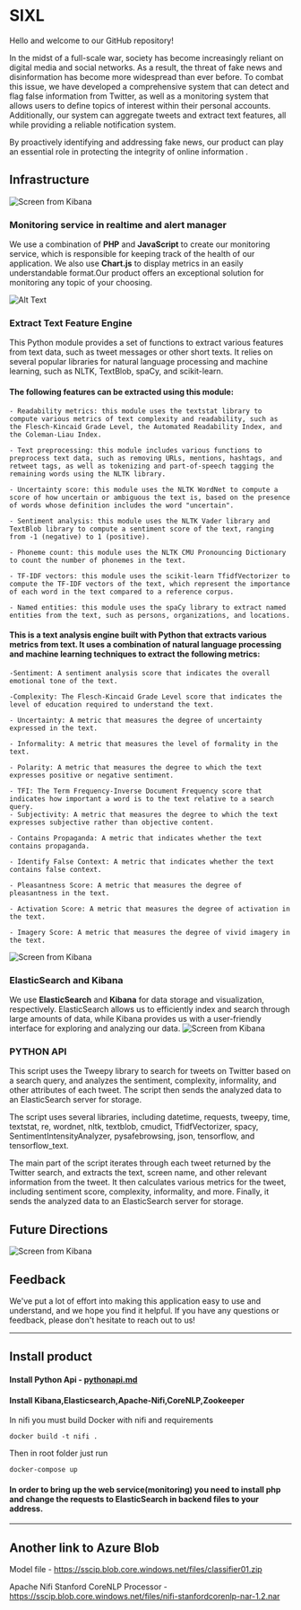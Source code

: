 # SIXL 

Hello and welcome to our GitHub repository!

In the midst of a full-scale war, society has become increasingly reliant on digital media and social networks. As a result, the threat of fake news and disinformation has become more widespread than ever before. To combat this issue, we have developed a comprehensive system that can detect and flag false information from Twitter, as well as a monitoring system that allows users to define topics of interest within their personal accounts. Additionally, our system can aggregate tweets and extract text features, all while providing a reliable notification system.

By proactively identifying and addressing fake news, our product can play an essential role in protecting the integrity of online information .

## Infrastructure
![Screen from Kibana](https://i.postimg.cc/sx7qZ3Rn/2023-02-23-10-07-54.jpg)
### Monitoring service in realtime and alert manager

We use a combination of **PHP** and **JavaScript** to create our monitoring service, which is responsible for keeping track of the health of our application. We also use **Chart.js** to display metrics in an easily understandable format.Our product offers an exceptional solution for monitoring any topic of your choosing. 

![Alt Text](https://i.ibb.co/5GZnW8v/monitoring.gif)


### Extract Text Feature Engine


This Python module provides a set of functions to extract various features from text data, such as tweet messages or other short texts. It relies on several popular libraries for natural language processing and machine learning, such as NLTK, TextBlob, spaCy, and scikit-learn.

#### The following features can be extracted using this module:

    - Readability metrics: this module uses the textstat library to compute various metrics of text complexity and readability, such as the Flesch-Kincaid Grade Level, the Automated Readability Index, and the Coleman-Liau Index.

    - Text preprocessing: this module includes various functions to preprocess text data, such as removing URLs, mentions, hashtags, and retweet tags, as well as tokenizing and part-of-speech tagging the remaining words using the NLTK library.

    - Uncertainty score: this module uses the NLTK WordNet to compute a score of how uncertain or ambiguous the text is, based on the presence of words whose definition includes the word "uncertain".

    - Sentiment analysis: this module uses the NLTK Vader library and TextBlob library to compute a sentiment score of the text, ranging from -1 (negative) to 1 (positive).

    - Phoneme count: this module uses the NLTK CMU Pronouncing Dictionary to count the number of phonemes in the text.

    - TF-IDF vectors: this module uses the scikit-learn TfidfVectorizer to compute the TF-IDF vectors of the text, which represent the importance of each word in the text compared to a reference corpus.

    - Named entities: this module uses the spaCy library to extract named entities from the text, such as persons, organizations, and locations.


#### This is a text analysis engine built with Python that extracts various metrics from text. It uses a combination of natural language processing and machine learning techniques to extract the following metrics:

    -Sentiment: A sentiment analysis score that indicates the overall emotional tone of the text.

    -Complexity: The Flesch-Kincaid Grade Level score that indicates the level of education required to understand the text.

    - Uncertainty: A metric that measures the degree of uncertainty expressed in the text.
    
    - Informality: A metric that measures the level of formality in the text.
    
    - Polarity: A metric that measures the degree to which the text expresses positive or negative sentiment.
    
    - TFI: The Term Frequency-Inverse Document Frequency score that indicates how important a word is to the text relative to a search query.
    - Subjectivity: A metric that measures the degree to which the text expresses subjective rather than objective content.
    
    - Contains Propaganda: A metric that indicates whether the text contains propaganda.

    - Identify False Context: A metric that indicates whether the text contains false context.

    - Pleasantness Score: A metric that measures the degree of pleasantness in the text.

    - Activation Score: A metric that measures the degree of activation in the text.
    
    - Imagery Score: A metric that measures the degree of vivid imagery in the text.
    
![Screen from Kibana](https://i.postimg.cc/vDFkqR04/2023-02-22-16-28-15.jpg)

### ElasticSearch and Kibana

We use **ElasticSearch** and **Kibana** for data storage and visualization, respectively. ElasticSearch allows us to efficiently index and search through large amounts of data, while Kibana provides us with a user-friendly interface for exploring and analyzing our data.
![Screen from Kibana](https://i.ibb.co/5xfRj4P/kibana.gif)


### PYTHON API

This script uses the Tweepy library to search for tweets on Twitter based on a search query, and analyzes the sentiment, complexity, informality, and other attributes of each tweet. The script then sends the analyzed data to an ElasticSearch server for storage.

The script uses several libraries, including datetime, requests, tweepy, time, textstat, re, wordnet, nltk, textblob, cmudict, TfidfVectorizer, spacy, SentimentIntensityAnalyzer, pysafebrowsing, json, tensorflow, and tensorflow_text.

The main part of the script iterates through each tweet returned by the Twitter search, and extracts the text, screen name, and other relevant information from the tweet. It then calculates various metrics for the tweet, including sentiment score, complexity, informality, and more. Finally, it sends the analyzed data to an ElasticSearch server for storage.

## Future Directions
![Screen from Kibana](https://i.postimg.cc/NMyXsLcr/2023-02-22-16-37-35.jpg)
## Feedback

We've put a lot of effort into making this application easy to use and understand, and we hope you find it helpful. If you have any questions or feedback, please don't hesitate to reach out to us!

---
## Install product

#### Install Python Api - [pythonapi.md]( pythonapi.md)
#### Install Kibana,Elasticsearch,Apache-Nifi,CoreNLP,Zookeeper
In nifi you must build Docker with nifi and requirements 

    docker build -t nifi . 
Then in root folder just run

    docker-compose up
#### In order to bring up the web service(monitoring) you need to install php and change the requests to ElasticSearch in backend files to your address.
---

## Another link to Azure Blob
Model file - https://sscip.blob.core.windows.net/files/classifier01.zip

Apache Nifi Stanford CoreNLP Processor - https://sscip.blob.core.windows.net/files/nifi-stanfordcorenlp-nar-1.2.nar
